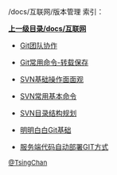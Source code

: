 /docs/互联网/版本管理 索引：


**[上一级目录/docs/互联网](/docs/互联网/index.md)**

- [Git团队协作](/docs/互联网/版本管理/Git团队协作.md)

- [Git常用命令-转载保存](/docs/互联网/版本管理/Git常用命令-转载保存.md)

- [SVN基础操作面面观](/docs/互联网/版本管理/SVN基础操作面面观.md)

- [SVN常用基本命令](/docs/互联网/版本管理/SVN常用基本命令.md)

- [SVN目录结构规划](/docs/互联网/版本管理/SVN目录结构规划.md)

- [明明白白Git基础](/docs/互联网/版本管理/明明白白Git基础.md)

- [服务端代码自动部署GIT方式](/docs/互联网/版本管理/服务端代码自动部署GIT方式.md)


<font size=2 color='grey'> [@TsingChan](https://github.com/tsingchan) </font>